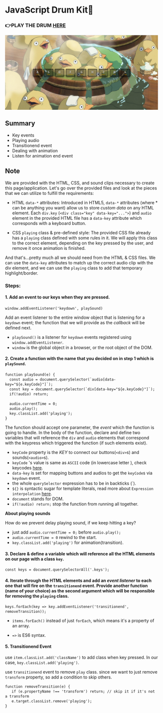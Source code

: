 # JavaScript Drum Kit🥁
### 👉PLAY THE DRUM [HERE](https://mitzelldone.github.io/JavaScript30/The%2030%20Projects/01%20-%20JavaScript%20Drum%20Kit/index.html)
![demo](../01%20-%20JavaScript%20Drum%20Kit/demo.PNG)

## Summary
- Key events
- Playing audio
- Transitionend event
- Dealing with animation
- Listen for animation end event
## Note
We are provided with the HTML, CSS, and sound clips necessary to create this
  page/application. Let's go over the provided files and look at the pieces
  that we can utilize to fulfill the requirements:

- HTML `data-*` attributes: Introduced in HTML5, `data-*` attributes (where * can
    be anything you want) allow us to store _custom data_ on any HTML element. Each
    `div.key` (`<div class="key" data-key="...">`) and `audio` element in the 
    provided HTML file has a `data-key` attribute which corresponds with a keyboard button.

- CSS `playing` class & pre-defined style: The provided CSS file already has a `playing`
    class defined with some rules in it. We will apply this class to the correct
    element, depending on the key pressed by the user, and remove it once animation
    is finished.

And that's...pretty much all we should need from the HTML & CSS files. We can use
  the `data-key` attributes to match up the correct audio clip with the div element,
  and we can use the `playing` class to add that temporary highlight/border.
 ### Steps: 
#### 1. Add an event to our keys when they are pressed.
`window.addEventListener('keydown', playSound)`

Add an event listener to the entire window object that is listening for a `keydown` event; the function that we will  provide as the *callback* will be defined next.

  - `playSound()` is a listener for `keydown` events registered using `window.addEventListener`.
  - `window` is the global object in a browser, or the root object of the DOM.

#### 2.  Create a function with the name that you decided on in step 1 which is `playSound`.
```
function playSound(e) {
  const audio = document.querySelector(`audio[data-key="${e.keyCode}"]`);
  const key = document.querySelector(`div[data-key="${e.keyCode}"]`);
  if(!audio) return;
  
  audio.currentTime = 0;
  audio.play();
  key.classList.add('playing');
}

```
The function should accept one parameter, the *event* which the function is going to handle.
In the body of the function, declare and define two variables that will reference the `div` and `audio` elements that correspond with the keypress which triggered the function (if such elements exist).
  - `keyCode` property is the *KEY* to connect our buttons(`<div>`s) and sounds(`<audio>`s).
  - `keyCode` 's value is same as `ASCII` code (in lowercase letter ), check keycodes [here](http://keycode.info/).
  - `data-key` is set for mapping buttons and audios to get the `keyCode`s via `keydown` event.
  - the whole `querySelector` expression has to be in backticks (`).
  - `${}` is syntactic sugar for template literals, read more about `Expression interpolation` [here](https://developer.mozilla.org/en-US/docs/Web/JavaScript/Reference/Template_literals).
  - `document` stands for DOM.
  - `if(!audio) return;` stop the function from running all together.

**About playing sounds**

How do we prevent delay playing sound, if we keep hitting a key?
  - just add `audio.currentTime = 0;` before `audio.play();`
  - `audio.currentTime = 0` rewind to the start.
  - `key.classList.add('playing')` for animation(transition).
#### 3. Declare & define a variable which will reference all the HTML elements on our page with a class `key`.
```
const keys = document.querySelectorAll('.keys');
```

#### 4. Iterate through the HTML elements and add an _event listener_ to each one that will fire on the `transitionend` event. Provide another function (name of your choice) as the second argument which will be responsible for **removing** the `playing` class.
  ```
  keys.forEach(key => key.addEventListener('transitionend', removeTransition));
  ```
- `items.forEach()` instead of just `forEach`, which means it's a property of an array.

- `=>` is ES6 syntax.

#### 5.  Transitionend Event
use `item.classList.add('className')` to add class when key pressed. In our case, `key.classList.add('playing')`.
  
use `transitionend` event to remove `play` class. since we want to just remove `transform` property, so add a condition to skip others.
```
function removeTransition(e) {
   if (e.propertyName !== 'transform') return; // skip it if it's not a transform
   e.target.classList.remove('playing');
}
```


